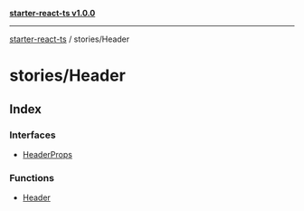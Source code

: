 [**starter-react-ts v1.0.0**](../../README.md)

***

[starter-react-ts](../../modules.md) / stories/Header

# stories/Header

## Index

### Interfaces

- [HeaderProps](interfaces/HeaderProps.md)

### Functions

- [Header](functions/Header.md)

